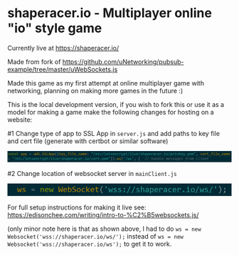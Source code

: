 # shaperacer.io - Multiplayer online "io" style game

Currently live at https://shaperacer.io/

Made from fork of https://github.com/uNetworking/pubsub-example/tree/master/uWebSockets.js

Made this game as my first attempt at online multiplayer game with networking, planning on making more games in the future :)

This is the local development version, if you wish to fork this or use it as a model for making a game make the following changes for hosting on a website:

#1 Change type of app to SSL App in ```server.js``` and add paths to key file and cert file (generate with certbot or similar software)

![Server Change](serverChange.png)

#2 Change location of websocket server in ```mainClient.js```

![Client Change](clientChange.png)

For full setup instructions for making it live see: 
https://edisonchee.com/writing/intro-to-%C2%B5websockets.js/ 

(only minor note here is that as shown above, I had to do ```ws = new Websocket('wss://shaperacer.io/ws/');``` instead of ```ws = new Websocket('wss://shaperacer.io/ws');``` to get it to work.



